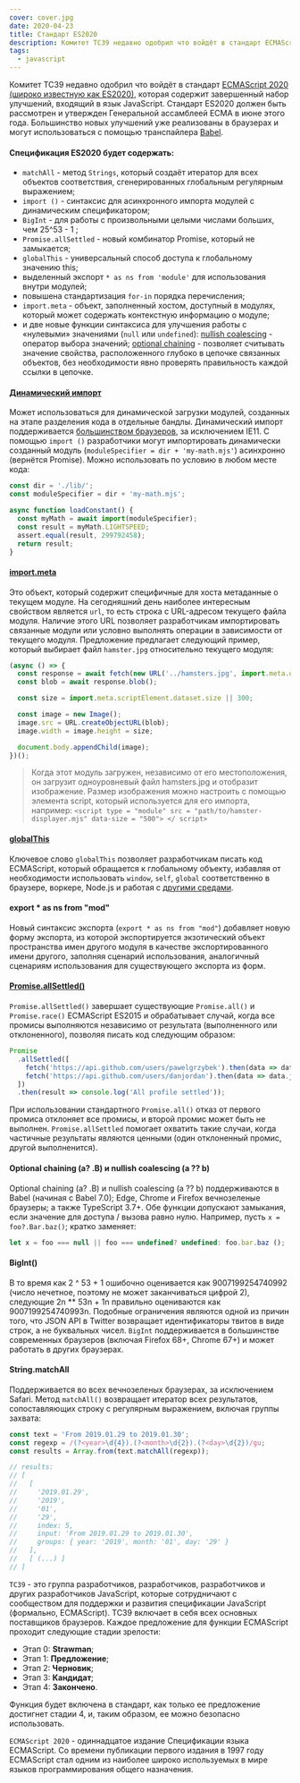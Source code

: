 ```yaml
---
cover: cover.jpg
date: 2020-04-23
title: Стандарт ES2020
description: Комитет TC39 недавно одобрил что войдёт в стандарт ECMAScript 2020 (широко известную как ES2020), которая содержит завершенный набор улучшений, входящий в язык JavaScript
tags:
  - javascript
---
```


Комитет TC39 недавно одобрил что войдёт в стандарт [ECMAScript 2020 (широко известную как ES2020),](https://github.com/tc39/ecma262/releases/tag/es2020 'ECMAScript 2020 (широко известную как ES2020),') которая содержит завершенный набор улучшений, входящий в язык JavaScript. Стандарт ES2020 должен быть рассмотрен и утвержден Генеральной ассамблеей ECMA в июне этого года. Большинство новых улучшений уже реализованы в браузерах и могут использоваться с помощью транспайлера [Babel](https://babeljs.io/).

#### Спецификация ES2020 будет содержать:

- `matchAll` - метод `Strings`, который создаёт итератор для всех объектов соответствия, сгенерированных глобальным регулярным выражением;
- `import ()` - синтаксис для асинхронного импорта модулей с динамическим спецификатором;
- `BigInt` - для работы с произвольными целыми числами больших, чем 25^53 - 1 ;
- `Promise.allSettled` - новый комбинатор Promise, который не замыкается;
- `globalThis` - универсальный способ доступа к глобальному значению this;
- выделенный экспорт `* as ns from 'module'` для использования внутри модулей;
- повышена стандартизация `for-in` порядка перечисления;
- `import.meta` - объект, заполненный хостом, доступный в модулях, который может содержать контекстную информацию о модуле;
- и две новые функции синтаксиса для улучшения работы с «нулевыми» значениями (`null` или `undefined`):
  [nullish coalescing](http://novavovikov.ru/chto-takoe-nullish-coalescing/) - оператор выбора значений;
  [optional chaining](https://developer.mozilla.org/en-US/docs/Web/JavaScript/Reference/Operators/Optional_chaining) - позволяет считывать значение свойства, расположенного глубоко в цепочке связанных объектов, без необходимости явно проверять правильность каждой ссылки в цепочке.

#### [Динамический импорт](https://exploringjs.com/impatient-js/ch_modules.html#loading-modules-dynamically-via-import)

Может использоваться для динамической загрузки модулей, созданных на этапе разделения кода в отдельные бандлы. Динамический импорт поддерживается [большинством браузеров](https://exploringjs.com/impatient-js/ch_modules.html#loading-modules-dynamically-via-import), за исключением IE11. С помощью `import ()` разработчики могут импортировать динамически созданный модуль (`moduleSpecifier = dir + 'my-math.mjs'`) асинхронно (вернётся Promise). Можно использовать по условию в любом месте кода:

```javascript
const dir = './lib/';
const moduleSpecifier = dir + 'my-math.mjs';

async function loadConstant() {
  const myMath = await import(moduleSpecifier);
  const result = myMath.LIGHTSPEED;
  assert.equal(result, 299792458);
  return result;
}
```
#### [import.meta](https://github.com/tc39/proposal-import-meta)

Это объект, который содержит специфичные для хоста метаданные о текущем модуле. На сегодняшний день наиболее интересным свойством является `url`, то есть строка с URL-адресом текущего файла модуля. Наличие этого URL позволяет разработчикам импортировать связанные модули или условно выполнять операции в зависимости от текущего модуля. Предложение предлагает следующий пример, который выбирает файл `hamster.jpg` относительно текущего модуля:

```javascript
(async () => {
  const response = await fetch(new URL('../hamsters.jpg', import.meta.url));
  const blob = await response.blob();

  const size = import.meta.scriptElement.dataset.size || 300;

  const image = new Image();
  image.src = URL.createObjectURL(blob);
  image.width = image.height = size;

  document.body.appendChild(image);
})();
```
> Когда этот модуль загружен, независимо от его местоположения, он загрузит одноуровневый файл hamsters.jpg и отобразит изображение. Размер изображения можно настроить с помощью элемента script, который используется для его импорта, например: `<script type = "module" src = "path/to/hamster-displayer.mjs" data-size = "500"> </ script>`

#### [globalThis](https://github.com/tc39/proposal-global)

Ключевое слово `globalThis` позволяет разработчикам писать код ECMAScript, который обращается к глобальному объекту, избавляя от необходимости использовать `window`, `self`, `global` соответственно в браузере, воркере, Node.js и работая с [другими средами](https://github.com/tc39/proposal-global#rationale).

#### export \* as ns from "mod"

Новый синтаксис экспорта (`export * as ns from "mod"`) добавляет новую форму экспорта, из которой экспортируется экзотический объект пространства имен другого модуля в качестве экспортированного имени другого, заполняя сценарий использования, аналогичный сценариям использования для существующего экспорта из форм.

#### [Promise.allSettled()](https://github.com/tc39/proposal-promise-allSettled)

`Promise.allSettled()` завершает существующие `Promise.all()` и `Promise.race()` ECMAScript ES2015 и обрабатывает случай, когда все промисы выполняются независимо от результата (выполненного или отклоненного), позволяя писать код следующим образом:

```javascript
Promise
  .allSettled([
    fetch('https://api.github.com/users/pawelgrzybek').then(data => data.json()),
    fetch('https://api.github.com/users/danjordan').then(data => data.json())
  ])
  .then(result => console.log('All profile settled'));
```
При использовании стандартного `Promise.all()` отказ от первого промиса отклоняет все промисы, и второй промис может быть не выполнен. `Promise.allSettled` помогает охватить такие случаи, когда частичные результаты являются ценными (один отклоненный промис, другой выполненится).

#### Optional chaining (a? .B) и nullish coalescing (a ?? b)

Optional chaining (a? .B) и nullish coalescing (a ?? b) поддерживаются в Babel (начиная с Babel 7.0); Edge, Chrome и Firefox вечнозеленые браузеры; а также TypeScript 3.7+. Обе функции допускают замыкания, если значение для доступа / вызова равно нулю. Например, пусть `x = foo?.Bar.baz()`; кратко заменяет:

```javascript
let x = foo === null || foo === undefined? undefined: foo.bar.baz ();
```
#### BigInt()

В то время как 2 ^ 53 + 1 ошибочно оценивается как 9007199254740992 (число нечетное, поэтому не может заканчиваться цифрой 2), следующие 2n \*\* 53n + 1n правильно оцениваются как 9007199254740993n. Подобные ограничения являются одной из причин того, что JSON API в Twitter возвращает идентификаторы твитов в виде строк, а не буквальных чисел. `BigInt` поддерживается в большинстве современных браузеров (включая Firefox 68+, Chrome 67+) и может работать в других браузерах.

#### String.matchAll

Поддерживается во всех вечнозеленых браузерах, за исключением Safari. Метод `matchAll()` возвращает итератор всех результатов, сопоставляющих строку с регулярным выражением, включая группы захвата:

```javascript
const text = 'From 2019.01.29 to 2019.01.30';
const regexp = /(?<year>\d{4}).(?<month>\d{2}).(?<day>\d{2})/gu;
const results = Array.from(text.matchAll(regexp));

// results:
// [
//   [
//     '2019.01.29',
//     '2019',
//     '01',
//     '29',
//     index: 5,
//     input: 'From 2019.01.29 to 2019.01.30',
//     groups: { year: '2019', month: '01', day: '29' }
//   ],
//   [ (...) ]
// ]
```
`TC39` - это группа разработчиков, разработчиков, разработчиков и других разработчиков JavaScript, которые сотрудничают с сообществом для поддержки и развития спецификации JavaScript (формально, ECMAScript). TC39 включает в себя всех основных поставщиков браузеров. Каждое предложение для функции ECMAScript проходит следующие стадии зрелости:

- Этап 0: **Strawman**;
- Этап 1: **Предложение**;
- Этап 2: **Черновик**;
- Этап 3: **Кандидат**;
- Этап 4: **Закончено**.

Функция будет включена в стандарт, как только ее предложение достигнет стадии 4, и, таким образом, ее можно безопасно использовать.

`ECMAScript 2020` - одиннадцатое издание Спецификации языка ECMAScript. Со времени публикации первого издания в 1997 году ECMAScript стал одним из наиболее широко используемых в мире языков программирования общего назначения.
